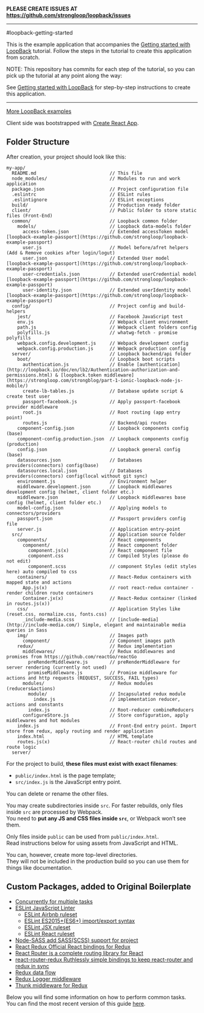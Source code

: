 **PLEASE CREATE ISSUES AT https://github.com/strongloop/loopback/issues**

---

#loopback-getting-started

This is the example application that accompanies the [Getting started with LoopBack](http://docs.strongloop.com/display/LB/Getting+started+with+LoopBack) tutorial. Follow the steps in the tutorial to create this application from scratch.

NOTE: This repository has commits for each step of the tutorial, so you can pick up the tutorial at any point along the way:

See [Getting started with LoopBack](http://docs.strongloop.com/display/LB/Getting+started+with+LoopBack) for step-by-step instructions to create this application.

---

[More LoopBack examples](https://github.com/strongloop/loopback-example)

Client side was bootstrapped with [Create React App](https://github.com/facebookincubator/create-react-app).

## Folder Structure

After creation, your project should look like this:

```
my-app/
  README.md                           // This file
  node_modules/                       // Modules to run and work application
  package.json                        // Project configuration file
  .eslintrc                           // ESLint rules
  .eslintignore                       // ESLint exceptions
  build/                              // Production ready folder
  client/                             // Public folder to store static files (Front-End)
  common/                             // Loopback common folder
    models/                           // Loopback data-models folder
      access-token.json               // Extended accessToken model [loopback-example-passport](https://github.com/strongloop/loopback-example-passport)
      user.js                         // Model before/afret helpers (Add & Remove cookies after login/logut) 
      user.json                       // Extended User model [loopback-example-passport](https://github.com/strongloop/loopback-example-passport)
      user-credentials.json           // Extended userCredential model [loopback-example-passport](https://github.com/strongloop/loopback-example-passport)
      user-identity.json              // Extended userIdentity model [loopback-example-passport](https://github.com/strongloop/loopback-example-passport)
  config/                             // Project config and build-helpers
    jest/                             // Facebook JavaScript test
    env.js                            // Webpack client environment
    path.js                           // Webpack client folders config
    polyfills.js                      // whatwg-fetch - promise polyfills
    webpack.config.development.js     // Webpack development config
    webpack.config.production.js      // Webpack production config
  server/                             // Loopback backend/api folder
    boot/                             // Loopback boot scripts
      authentication.js               // Enable [authentication](http://loopback.io/doc/en/lb2/Authentication-authorization-and-permissions.html) & [loopback.token middleware](https://strongloop.com/strongblog/part-1-ionic-loopback-node-js-mobile/)
      create-lb-tables.js             // Database update script & create test user 
      passport-facebook.js            // Apply passport-facebook provider middleware
      root.js                         // Root routing (app entry point)
      routes.js                       // Backend/api routes
    component-config.json             // Loopback components config (base)
    component-config.production.json  // Loopback components config (production)
    config.json                       // Loopback general config (base)
    datasources.json                  // Databases providers(connectors) config(base)
    datasources.local.json            // Databases providers(connectors) config(local without git sync)
    environment.js                    // Environment helper
    middleware.development.json       // Loopback middlewares development config (helmet, client folder etc.)
    middleware.json                   // Loopback middlewares base config (helmet, client folder etc.)
    model-config.json                 // Applying models to connectors/providers
    passport.json                     // Passport providers config file
    server.js                         // Application entry-point
  src/                                // Application source folder
    components/                       // React components
      component/                      // React component folder
        component.js(x)               // React component file
        component.css                 // Compiled Styles (please do not edit)
        component.scss                // component Styles (edit styles here) auto compiled to css
    containers/                       // React-Redux containers with mapped state and actions
      App.js(x)                       // root react-redux container - render children route containers
      Container.jx(x)                 // React-Redux container (linked in routes.js(x))
    css/                              // Application Styles like (reset.css, normalize.css, fonts.css)
      _include-media.scss             // [include-media](http://include-media.com/) Simple, elegant and maintainable media queries in Sass
    img/                              // Images path
      component/                      // Component images path
    redux/                            // Redux implementation
      middlewares/                    // Redux middlewares and promises from https://github.com/reactGo/reactGo
        preRenderMiddleware.js        // preRenderMiddleware for server rendering (currently not used)
        promiseMiddleware.js          // Promise middleware for actions and http requests (REQUEST, SUCCESS, FAIL types)
      modules/                        // Redux modules (reducers&actions)
        module/                       // Incapsulated redux module
          index.js                    // implementation reducer, actions and constants
        index.js                      // Root-reducer combineReducers
      configureStore.js               // Store configuration, apply middlewares and hot modules
    index.js                          // Front-End entry point. Import store from redux, apply routing and render application
    index.html                        // HTML template
    routes.js(x)                      // React-router child routes and route logic
  server/
```
For the project to build, **these files must exist with exact filenames**:

* `public/index.html` is the page template;
* `src/index.js` is the JavaScript entry point.

You can delete or rename the other files.

You may create subdirectories inside `src`. For faster rebuilds, only files inside `src` are processed by Webpack.<br>
You need to **put any JS and CSS files inside `src`**, or Webpack won’t see them.

Only files inside `public` can be used from `public/index.html`.<br>
Read instructions below for using assets from JavaScript and HTML.

You can, however, create more top-level directories.<br>
They will not be included in the production build so you can use them for things like documentation.

## Custom Packages, added to Original Boilerplate

- [Concurrently for multiple tasks](https://www.npmjs.com/package/concurrently)
- [ESLint JavaScript Linter](http://eslint.org/)
  - [ESLint Airbnb ruleset](https://www.npmjs.com/package/eslint-config-airbnb)
  - [ESLint ES2015+(ES6+) import/export syntax](https://www.npmjs.com/package/eslint-plugin-import)
  - [ESLint JSX ruleset](https://www.npmjs.com/package/eslint-plugin-jsx-a11y)
  - [ESLint React ruleset](https://www.npmjs.com/package/eslint-plugin-react)
- [Node-SASS add SASS(SCSS) support for project](https://www.npmjs.com/package/node-sass)
- [React Redux Official React bindings for Redux](https://github.com/reactjs/react-redux)
- [React Router is a complete routing library for React](https://github.com/ReactTraining/react-router)
- [react-router-redux Ruthlessly simple bindings to keep react-router and redux in sync](https://www.npmjs.com/package/react-router-redux)
- [Redux data flow](http://redux.js.org/)
- [Redux Logger middleware](https://www.npmjs.com/package/redux-logger)
- [Thunk middleware for Redux](https://github.com/gaearon/redux-thunk)

Below you will find some information on how to perform common tasks.<br>
You can find the most recent version of this guide [here](https://github.com/facebookincubator/create-react-app/blob/master/packages/react-scripts/template/README.md).
